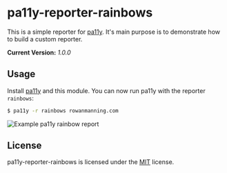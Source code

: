 
pa11y-reporter-rainbows
=======================

This is a simple reporter for [pa11y][pa11y]. It's main purpose is to demonstrate how to build a custom reporter.

**Current Version:** *1.0.0*


Usage
-----

Install [pa11y][pa11y] and this module. You can now run pa11y with the reporter `rainbows`:

```sh
$ pa11y -r rainbows rowanmanning.com
```

![Example pa11y rainbow report](https://raw.github.com/rowanmanning/pa11y-reporter-rainbows/img/pa11y-reporter-rainbows-usage.png)


License
-------

pa11y-reporter-rainbows is licensed under the [MIT][mit] license.



[pa11y]: https://github.com/nature/pa11y
[mit]: http://opensource.org/licenses/mit-license.php
